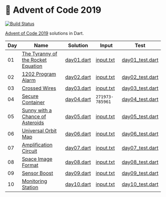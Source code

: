 # :christmas_tree: Advent of Code 2019

[![Build Status](https://travis-ci.com/janstol/adventofcode2019.svg?branch=master)](https://travis-ci.com/janstol/adventofcode2019)

[Advent of Code 2019](https://adventofcode.com/2019) solutions in Dart.

| Day | Name | Solution | Input | Test |
| --- | ---  | ---      | ---   | ---  |
| 01 | [The Tyranny of the Rocket Equation](https://adventofcode.com/2019/day/1) | [day01.dart](lib/day01/day01.dart) | [input.txt](lib/day01/input.txt) | [day01_test.dart](test/day01_test.dart) |
| 02 | [1202 Program Alarm](https://adventofcode.com/2019/day/2) | [day02.dart](lib/day02/day02.dart) | [input.txt](lib/day02/input.txt) | [day02_test.dart](test/day02_test.dart) |
| 03 | [Crossed Wires](https://adventofcode.com/2019/day/3) | [day03.dart](lib/day03/day03.dart) | [input.txt](lib/day03/input.txt) | [day03_test.dart](test/day03_test.dart) |
| 04 | [Secure Container](https://adventofcode.com/2019/day/4) | [day04.dart](lib/day04/day04.dart) | `271973-785961` | [day04_test.dart](test/day04_test.dart) |
| 05 | [Sunny with a Chance of Asteroids](https://adventofcode.com/2019/day/5)  | [day05.dart](lib/day05/day05.dart) | [input.txt](lib/day05/input.txt) | [day05_test.dart](test/day05_test.dart) |
| 06 | [Universal Orbit Map](https://adventofcode.com/2019/day/6) | [day06.dart](lib/day06/day06.dart) | [input.txt](lib/day06/input.txt) | [day06_test.dart](test/day06_test.dart) |
| 07 | [Amplification Circuit](https://adventofcode.com/2019/day/7) | [day07.dart](lib/day07/day07.dart) | [input.txt](lib/day07/input.txt) | [day07_test.dart](test/day07_test.dart) |
| 08 | [Space Image Format](https://adventofcode.com/2019/day/8) | [day08.dart](lib/day08/day08.dart) | [input.txt](lib/day08/input.txt) | [day08_test.dart](test/day08_test.dart) |
| 09 | [Sensor Boost](https://adventofcode.com/2019/day/9) | [day09.dart](lib/day09/day09.dart) | [input.txt](lib/day09/input.txt) | [day09_test.dart](test/day09_test.dart) |
| 10 | [Monitoring Station](https://adventofcode.com/2019/day/10) | [day10.dart](lib/day10/day10.dart) | [input.txt](lib/day10/input.txt) | [day10_test.dart](test/day10_test.dart) |
